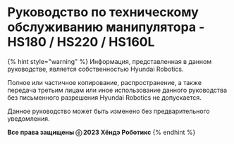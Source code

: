 ﻿# Руководство по техническому обслуживанию манипулятора - HS180 / HS220 / HS160L

{% hint style="warning" %}
Информация, представленная в данном руководстве, является собственностью Hyundai Robotics.

Полное или частичное копирование, распространение, а также передача третьим лицам или иное использование данного руководства без письменного разрешения Hyundai Robotics не допускается.


Данное руководство может быть изменено без предварительного уведомления.



**Все права защищены ⓒ 2023 Хёндэ Роботикс**
{% endhint %}
